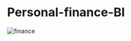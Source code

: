 # Personal-finance-BI

![finance](https://user-images.githubusercontent.com/61624584/141961852-e554c3f1-a2bf-4c4d-a1b0-26b72207d59c.jpg)
